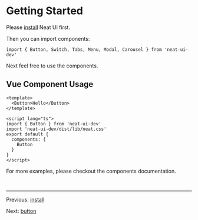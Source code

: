 # Getting Started

Please [install](#/doc/install) Neat UI first.

Then you can import components:
```
import { Button, Switch, Tabs, Menu, Modal, Carousel } from 'neat-ui-dev'
```
Next feel free to use the components.

## Vue Component Usage
```
<template>
  <Button>Hello</Button>
</template>

<script lang="ts">
import { Button } from 'neat-ui-dev'
import 'neat-ui-dev/dist/lib/neat.css'
export default {
  components: {
    Button
  }
}
</script>
```
For more examples, please checkout the components documentation.

<br>

<hr style="height: 0.1em;">

Previous: [install](#/doc/install)

Next: [button](#/doc/button)